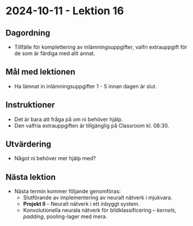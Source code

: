 # 2024-10-11 - Lektion 16

## Dagordning
* Tillfälle för komplettering av inlämningsuppgifter, valfri extrauppgift för de som är färdiga med allt annat.

## Mål med lektionen
* Ha lämnat in inlämningsuppgifter 1 - 5 innan dagen är slut.

## Instruktioner
* Det är bara att fråga på om ni behöver hjälp.
* Den valfria extrauppgiften är tillgänglig på Classroom kl. 08:30.

## Utvärdering
* Något ni behöver mer hjälp med?

## Nästa lektion
* Nästa termin kommer följande genomföras:
    * Slutförande av implementering av neuralt nätverk i mjukvara.
    * **Projekt II** - Neuralt nätverk i ett inbyggt system.
    * Konvolutionella neurala nätverk för bildklassificering – *kernels*, *padding*, pooling-lager med mera.